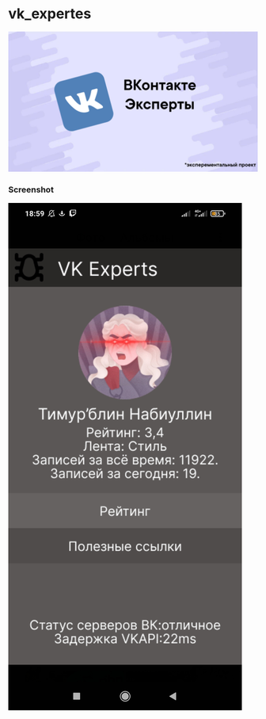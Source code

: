 # vk_expertes
![Hi](https://github.com/thetimyr/vk_expertes/blob/main/Files/1.png?raw=true)
      
### Screenshot
![Hi](https://github.com/thetimyr/vk_expertes/blob/main/Files/2.png?raw=true?raw=true)
      
      
